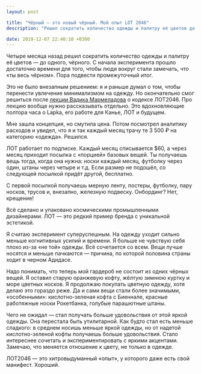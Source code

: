 ```yaml
---
layout: post

title: "Чёрный — это новый чёрный. Мой опыт LOT 2046"
description: "Решил сократить количество одежды и палитру её цветов до одного — чёрного. С начала эксперимента прошло достаточно времени для того, чтобы люди вокруг стали замечать, что «ты весь чёрном». Пора подвести промежуточный итог."

date: 2019-12-07 22:40:10 +0300
---
```

Четыре месяца назад решил сократить количество одежды и палитру её цветов — до одного, чёрного. С начала эксперимента прошло достаточно времени для того, чтобы люди вокруг стали замечать, что «ты весь чёрном». Пора подвести промежуточный итог.

Это не было внезапным решением: я и раньше думал о том, чтобы перенести увлечение минимализмом на одежду. Но окончательно смог решиться после [лекции Вадика Мармеладова](http://youtube.com/watch?v=CKBA-ABD1Fw) о кодексе ЛОТ2046. Про лекцию вообще нужно рассказывать отдельно. Это вдохновляющие полтора часа о Lapka, его работе для Канье, ЛОТ и будущем.

Мне зашла концепция, но смутила цена. Потом посмотрел аналитику расходов и увидел, что я и так каждый месяц трачу те 3 500 ₽ на категорию «одежда». Решился.

ЛОТ работает по подписке. Каждый месяц списывается $60, а через месяц приходит посылка с «порцией» базовых вещей. Ты получаешь вещь тогда, когда она нужна: носки каждый месяц, футболку через один, штаны через четыре и т.д. Если размер не подошёл, со следующей посылкой придёт другой, бесплатно.

С первой посылкой получаешь мерную ленту, постеры, футболку, пару носков, трусов и, внезапно, железную подвеску. Онбординг? Нет, крещение!

Всё сделано и упаковано космическими промышленными дизайнерами. ЛОТ — это редкий пример бренда с уникальной эстетикой.

Я считаю эксперимент суперуспешным. На одежду уходит сильно меньше когнитивных усилий и времени. Я больше не чувствую себя плохо из-за «не той» одежды. Всё сочетается со всем. Вещи лучше носятся и меньше пачкаются — причина, по которой половина страны ходит в черном Адидасе.

Надо понимать, что теперь мой гардероб не состоит из одних чёрных вещей. Я оставил старую оранжевую кофту, жёлтую зимнюю куртку и море цветных носков. Я продолжаю покупать цветную одежду, хотя делаю это гораздо реже. Да и сами вещи стали более значимыми, «особенными»: кислотно-зеленая кофта с Биеннале, красные работяжные носки Рокетбанка, голубые парашютные штаны.

Чего не ожидал — стал получать больше удовольствия от этой яркой одежды. Она перестала быть утилитарной. Как будто стал есть меньше сладкого: в среднем носишь меньше яркой одежды, но от надетой кислотно-зеленой кофты получаешь больше удовольствия. Стало интереснее сочетать и экспериментировать с яркими акцентами. Замечаю, что меняется отношение к цвету, не только в одежде.

ЛОТ2046 — это хитровыдуманный «опыт», у которого даже есть свой манифест. Хороший.
